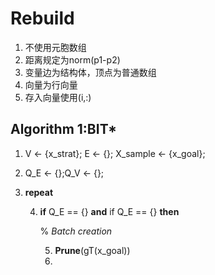 # Rebuild

1. 不使用元胞数组
2. 距离规定为norm(p1-p2)
3. 变量边为结构体，顶点为普通数组
4. 向量为行向量
5. 存入向量使用(i,:)

## Algorithm 1:BIT*

1. V <- {x_strat}; E <- {}; X_sample <- {x_goal};

2. Q_E <- {};Q_V <- {};

3. **repeat**

   4. **if** Q_E == {} **and** if Q_E == {} **then**

      %  *Batch creation*

      5. **Prune**(gT(x_goal))
      6. 